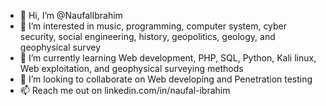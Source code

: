 - 👋 Hi, I’m @NaufalIbrahim
- 👀 I’m interested in music, programming, computer system, cyber security, social engineering, history, geopolitics, geology, and geophysical survey
- 🌱 I’m currently learning Web development, PHP, SQL, Python, Kali linux, Web exploitation, and geophysical surveying methods
- 💞️ I’m looking to collaborate on Web developing and Penetration testing 
- 📫 Reach me out on linkedin.com/in/naufal-ibrahim 









<!---
NaufalIbrahim/NaufalIbrahim is a ✨ special ✨ repository because its `README.md` (this file) appears on your GitHub profile.
You can click the Preview link to take a look at your changes.
--->
